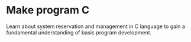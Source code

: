 # Make program C
Learn about system reservation and management in C language to gain a fundamental understanding of basic program development.
 
